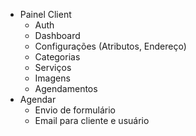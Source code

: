 - Painel Client
  - Auth
  - Dashboard
  - Configurações (Atributos, Endereço)
  - Categorias
  - Serviços
  - Imagens
  - Agendamentos
- Agendar
  - Envio de formulário
  - Email para cliente e usuário